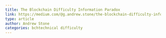 ```yaml
---
title: The Blockchain Difficulty Information Paradox
link: https://medium.com/@g.andrew.stone/the-blockchain-difficulty-information-paradox-879b0336864f
type: article
author: Andrew Stone
categories: bchtechnical difficulty
---
```



